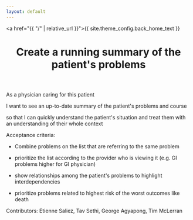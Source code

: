 ```yaml
---
layout: default
---
```


<a href="{{ "/" | relative_url }}">{{ site.theme_config.back_home_text }}</a>

<header>
  <h1>Create a running summary of the patient's problems
</h1>
</header>

As a physician caring for this patient

I want to see an up-to-date summary of the patient's problems and course

so that I can quickly understand the patient's situation and treat them with an understanding of their whole context

Acceptance criteria:

- Combine problems on the list that are referring to the same problem

- prioritize the list according to the provider who is viewing it (e.g. GI problems higher for GI physician)

- show relationships among the patient's problems to highlight interdependencies

- prioritize problems related to highest risk of the worst outcomes like death

Contributors: Etienne Saliez, Tav Sethi, George Agyapong, Tim McLerran